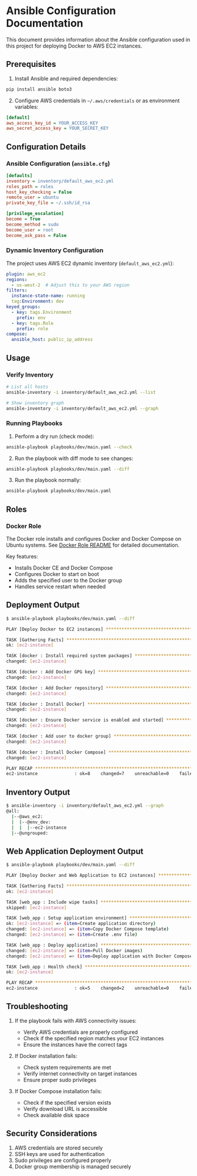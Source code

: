 # Ansible Configuration Documentation

This document provides information about the Ansible configuration used in this project for deploying Docker to AWS EC2 instances.

## Prerequisites

1. Install Ansible and required dependencies:
```bash
pip install ansible boto3
```

2. Configure AWS credentials in `~/.aws/credentials` or as environment variables:
```ini
[default]
aws_access_key_id = YOUR_ACCESS_KEY
aws_secret_access_key = YOUR_SECRET_KEY
```

## Configuration Details

### Ansible Configuration (`ansible.cfg`)
```ini
[defaults]
inventory = inventory/default_aws_ec2.yml
roles_path = roles
host_key_checking = False
remote_user = ubuntu
private_key_file = ~/.ssh/id_rsa

[privilege_escalation]
become = True
become_method = sudo
become_user = root
become_ask_pass = False
```

### Dynamic Inventory Configuration
The project uses AWS EC2 dynamic inventory (`default_aws_ec2.yml`):
```yaml
plugin: aws_ec2
regions:
  - us-west-2  # Adjust this to your AWS region
filters:
  instance-state-name: running
  tag:Environment: dev
keyed_groups:
  - key: tags.Environment
    prefix: env
  - key: tags.Role
    prefix: role
compose:
  ansible_host: public_ip_address
```

## Usage

### Verify Inventory
```bash
# List all hosts
ansible-inventory -i inventory/default_aws_ec2.yml --list

# Show inventory graph
ansible-inventory -i inventory/default_aws_ec2.yml --graph
```

### Running Playbooks

1. Perform a dry run (check mode):
```bash
ansible-playbook playbooks/dev/main.yaml --check
```

2. Run the playbook with diff mode to see changes:
```bash
ansible-playbook playbooks/dev/main.yaml --diff
```

3. Run the playbook normally:
```bash
ansible-playbook playbooks/dev/main.yaml
```

## Roles

### Docker Role
The Docker role installs and configures Docker and Docker Compose on Ubuntu systems. See [Docker Role README](roles/docker/README.md) for detailed documentation.

Key features:
- Installs Docker CE and Docker Compose
- Configures Docker to start on boot
- Adds the specified user to the Docker group
- Handles service restart when needed

## Deployment Output
```bash
$ ansible-playbook playbooks/dev/main.yaml --diff

PLAY [Deploy Docker to EC2 instances] ********************************************

TASK [Gathering Facts] *********************************************************
ok: [ec2-instance]

TASK [docker : Install required system packages] ********************************
changed: [ec2-instance]

TASK [docker : Add Docker GPG key] *********************************************
changed: [ec2-instance]

TASK [docker : Add Docker repository] ******************************************
changed: [ec2-instance]

TASK [docker : Install Docker] ************************************************
changed: [ec2-instance]

TASK [docker : Ensure Docker service is enabled and started] *******************
changed: [ec2-instance]

TASK [docker : Add user to docker group] **************************************
changed: [ec2-instance]

TASK [docker : Install Docker Compose] ****************************************
changed: [ec2-instance]

PLAY RECAP *******************************************************************
ec2-instance              : ok=8    changed=7    unreachable=0    failed=0    skipped=0    rescued=0    ignored=0
```

## Inventory Output
```bash
$ ansible-inventory -i inventory/default_aws_ec2.yml --graph
@all:
  |--@aws_ec2:
  |  |--@env_dev:
  |  |  |--ec2-instance
  |--@ungrouped:
```

## Web Application Deployment Output
```bash
$ ansible-playbook playbooks/dev/main.yaml --diff

PLAY [Deploy Docker and Web Application to EC2 instances] ***********************

TASK [Gathering Facts] *********************************************************
ok: [ec2-instance]

TASK [web_app : Include wipe tasks] ********************************************
skipped: [ec2-instance]

TASK [web_app : Setup application environment] *********************************
ok: [ec2-instance] => (item=Create application directory)
changed: [ec2-instance] => (item=Copy Docker Compose template)
changed: [ec2-instance] => (item=Create .env file)

TASK [web_app : Deploy application] *******************************************
changed: [ec2-instance] => (item=Pull Docker images)
changed: [ec2-instance] => (item=Deploy application with Docker Compose)

TASK [web_app : Health check] ************************************************
ok: [ec2-instance]

PLAY RECAP *******************************************************************
ec2-instance              : ok=5    changed=2    unreachable=0    failed=0    skipped=1    rescued=0    ignored=0
```

## Troubleshooting

1. If the playbook fails with AWS connectivity issues:
   - Verify AWS credentials are properly configured
   - Check if the specified region matches your EC2 instances
   - Ensure the instances have the correct tags

2. If Docker installation fails:
   - Check system requirements are met
   - Verify internet connectivity on target instances
   - Ensure proper sudo privileges

3. If Docker Compose installation fails:
   - Check if the specified version exists
   - Verify download URL is accessible
   - Check available disk space

## Security Considerations

1. AWS credentials are stored securely
2. SSH keys are used for authentication
3. Sudo privileges are configured properly
4. Docker group membership is managed securely 
